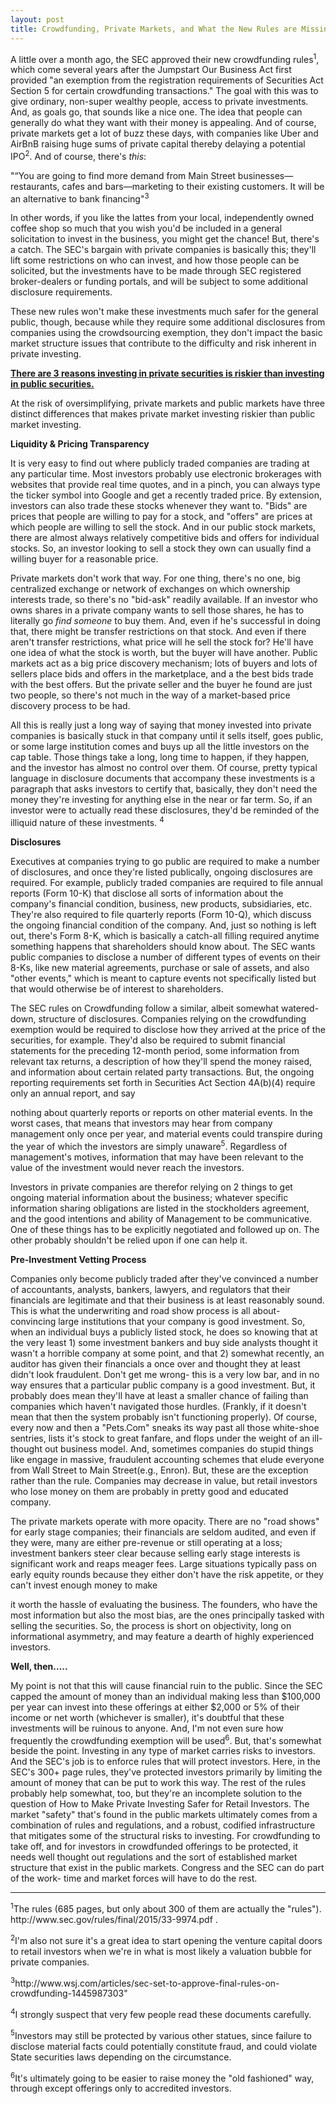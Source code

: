 ```yaml
---
layout: post
title: Crowdfunding, Private Markets, and What the New Rules are Missing
---
```

<p>A little over a month ago, the SEC approved their new crowdfunding rules<sup>1</sup>, which come several years after
 the Jumpstart Our Business Act first provided "an exemption from the registration requirements of Securities Act Section
  5 for certain crowdfunding transactions."  The goal with this was to give ordinary, non-super wealthy people, access to
  private investments.  And, as goals go, that sounds like a nice one. The idea that people can generally do what they want
   with their money is appealing. And of course, private markets get a lot of buzz these days, with companies like Uber and
    AirBnB raising huge sums of private capital thereby delaying a potential IPO<sup>2</sup>. And of course,
    there's <I>this</i>:</p>

<p>"“You are going to find more demand from Main Street businesses—restaurants, cafes and bars—marketing to their
existing customers. It will be an alternative to bank financing"<sup>3</sup></p>


<p>In other words, if you like the lattes from your local, independently owned coffee shop so much that you wish you'd
 be included in a general solicitation to invest in the business, you might get the chance! But, there's a catch. The
  SEC's bargain with private companies is basically this; they'll lift some restrictions on who can invest, and how
  those people can be solicited, but the investments have to be made through SEC registered broker-dealers or funding
  portals, and will be subject to some additional disclosure requirements.  </p>


<p>These new rules won't make these investments much safer for the general public, though, because while they require
some additional disclosures from companies using the crowdsourcing exemption, they don't impact the basic market structure
 issues that contribute to the difficulty and risk inherent in private investing. </p>



<p><strong><ins>There are 3 reasons investing in private securities is riskier than investing in
public securities.  </ins></strong></p>


<p>At the risk of oversimplifying, private markets and public markets have three distinct differences that makes private
market investing riskier than public market investing.  </p>


<p><strong> Liquidity & Pricing Transparency </strong></p>

<p>It is very easy to find out where publicly traded companies are trading at any particular time. Most investors probably
use electronic brokerages with websites that provide real time quotes, and in a pinch, you can always type the ticker symbol
into Google and get a recently traded price. By extension, investors can also trade these stocks whenever they want to.
 "Bids" are prices that people are willing to pay for a stock, and "offers" are prices at which people are willing to sell
 the stock. And in our public stock markets, there are almost always relatively competitive bids and offers for individual
 stocks.  So, an investor looking to sell a stock they own can usually find a willing buyer for a reasonable price. </p>


<p>Private markets don't work that way. For one thing, there's no one, big centralized exchange or network of exchanges on
which ownership interests trade, so there's no "bid-ask" readily available. If an investor who owns shares in a private company
 wants to sell those shares, he has to literally go <I>find someone</i> to buy them.  And, even if he's successful in doing
 that, there might be transfer restrictions on that stock. And even if there aren't transfer restrictions, what price will he
  sell the stock for? He'll have one idea of what the stock is worth, but the buyer will have another. Public markets act as
  a big price discovery mechanism; lots of buyers and lots of sellers place bids and offers in the marketplace, and a the best
   bids trade with the best offers. But the private seller and the buyer he found are just two people, so there's not much in
    the way of a market-based price discovery process to be had. </p>


<p>All this is really just a long way of saying that money invested into private companies is basically stuck in that company
 until it sells itself, goes public, or some large institution comes and buys up all the little investors on the cap table.
 Those things take a long, long time to happen, if they happen, and the investor has almost no control over them. Of course,
 pretty typical language in disclosure documents that accompany these investments is a paragraph that asks investors to certify
 that, basically, they don't need the money they're investing for anything else in the near or far term. So, if an investor were
 to actually read these disclosures, they'd be reminded of the illiquid nature of these investments. <sup>4</sup></p>


<p><strong>Disclosures</strong></p>

<p>Executives at companies trying to go public are required to make a number of disclosures, and once they're listed publically,
ongoing disclosures are required. For example, publicly traded companies are required to file annual reports (Form 10-K) that
disclose all sorts of information about the company's financial condition, business, new products, subsidiaries, etc.  They're
also required to file quarterly reports (Form 10-Q), which discuss the ongoing financial condition of the company.  And, just
 so nothing is left out, there's Form 8-K, which is basically a catch-all filling required anytime something happens that
  shareholders should know about.  The SEC wants public companies to disclose a number of different types of events on their
   8-Ks, like new material agreements, purchase or sale of assets, and also "other events," which is meant to capture events
    not specifically listed but that would otherwise be of interest to shareholders.</p>


<p>The SEC rules on Crowdfunding follow a similar, albeit somewhat watered-down, structure of disclosures. Companies relying
on the crowdfunding exemption would be required to disclose how they arrived at the price of the securities, for example.
 They'd also be required to submit financial statements for the preceding 12-month period, some information from relevant
 tax returns, a description of how they'll spend the money raised, and information about certain related party transactions.
  But, the ongoing reporting requirements set forth in Securities Act Section 4A(b)(4) require only an annual report, and say

  nothing about quarterly reports or reports on other material events. In the worst cases, that means that investors may hear
   from company management only once per year, and material events could transpire during the year of which the
   investors are simply unaware<sup>5</sup>. Regardless of management's motives, information that may have been relevant to the value
   of the investment would never reach the investors.  </p>


<p>Investors in private companies are therefor relying on 2 things to get ongoing material information about the business;
whatever specific information sharing obligations are listed in the stockholders agreement, and the good intentions and
ability of Management to be communicative. One of these things has to be explicitly negotiated and followed up on. The
other probably shouldn't be relied upon if one can help it. </p>



<p><strong>Pre-Investment Vetting Process</strong></p>


<p>Companies only become publicly traded after they've convinced a number of accountants, analysts, bankers, lawyers, and
regulators that their financials are legitimate and that their business is at least reasonably sound. This is what the
underwriting and road show process is all about- convincing large institutions that your company is good investment. So,
when an individual buys a publicly listed stock, he does so knowing that at the very least 1) some investment bankers and
buy side analysts thought it wasn't a horrible company at some point, and that 2) somewhat recently, an auditor has given
 their financials a once over and thought they at least didn't look fraudulent. Don't get me wrong- this is a very low bar,
 and in no way ensures that a particular public company is a good investment. But, it probably does mean they'll have at
 least a smaller chance of failing than companies which haven't navigated those hurdles. (Frankly, if it doesn't mean that
  then the system probably isn't functioning properly).  Of course, every now and then a "Pets.Com" sneaks its way past
  all those white-shoe sentries, lists it's stock to great fanfare, and flops under the weight of an ill-thought out business
  model.  And, sometimes companies do stupid things like engage in massive, fraudulent accounting schemes that elude everyone
  from Wall Street to Main Street(e.g., Enron).  But, these are the exception rather than the rule. Companies may decrease in
   value, but retail investors who lose money on them are probably in pretty good and educated company.  </p>


<p>The private markets operate with more opacity.  There are no "road shows" for early stage companies; their financials
are seldom audited, and even if they were, many are either pre-revenue or still operating at a loss; investment bankers
 steer clear because selling early stage interests is significant work and reaps meager fees.  Large situations typically
 pass on early equity rounds because they either don't have the risk appetite, or they can't invest enough money to make

 it worth the hassle of evaluating the business. The founders, who have the most information but also the most bias, are
 the ones principally tasked with selling the securities. So, the process is short on objectivity, long on informational
  asymmetry, and may feature a dearth of highly  experienced investors.</p>



<p><strong>Well, then….. </strong></p>


<p>My point is not that this will cause financial ruin to the public. Since the SEC capped the amount of money than an
individual making less than $100,000 per year can invest into these offerings at either $2,000 or 5% of their income or
net worth (whichever is smaller), it's doubtful that these investments will be ruinous to anyone.  And, I'm not even sure
 how frequently the crowdfunding exemption will be used<sup>6</sup>.  But, that's somewhat beside the point. Investing in
  any type of market carries risks to investors. And the SEC's job is to enforce rules that will protect investors.  Here,
   in the SEC's 300+ page rules, they've protected investors primarily by limiting the amount of money that can be put to
    work this way. The rest of the rules probably help somewhat, too, but they're an incomplete solution to the question of
    How to Make Private Investing Safer for Retail Investors. The market "safety" that's found in the public markets ultimately
    comes from a combination of rules and regulations, and a robust, codified infrastructure that mitigates some of the
    structural risks to investing. For crowdfunding to take off, and for investors in crowdfunded offerings to be protected,
     it needs well thought out regulations and the sort of established market structure that exist in the public markets.
      Congress and the SEC can do part of the work- time and market forces will have to do the rest.  </p>

<hr>


<p><sup>1</sup>The rules (685 pages, but only about 300 of them are actually the "rules"). http://www.sec.gov/rules/final/2015/33-9974.pdf . </p>



<p><sup>2</sup>I'm also not sure it's a great idea to start opening the venture capital doors to retail investors when
we're in what is most likely a valuation bubble for private companies.   </P>

<p><sup>3</sup>http://www.wsj.com/articles/sec-set-to-approve-final-rules-on-crowdfunding-1445987303"</P>

<p><sup>4</sup>I strongly suspect that very few people read these documents carefully.</P>

<p><sup>5</sup>Investors may still be protected by various other statues, since failure to disclose material facts could potentially
constitute fraud, and could violate State securities laws depending on the circumstance.</P>

<p><sup>6</sup>It's ultimately going to be easier to raise money the "old fashioned" way, through except offerings only to accredited investors.  </P>
